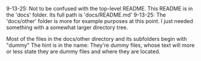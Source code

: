 9-13-25: Not to be confused with the top-level README. This README is in the 'docs' folder. Its full path is 'docs/README.md'
9-13-25: The 'docs/other' folder is more for example purposes at this point. I just needed something with a somewhat larger directory tree. 

Most of the files in the docs/other directory and its subfolders begin with "dummy"
The hint is in the name: They're dummy files, whose text will more or less state they are dummy files and where they are located. 